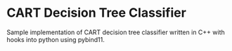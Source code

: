 # CART Decision Tree Classifier

Sample implementation of CART decision tree classifier written in C++ with hooks into python using pybind11.
